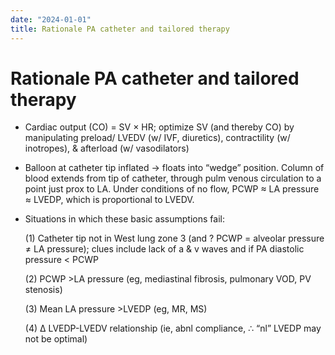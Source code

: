 ```yaml
---
date: "2024-01-01"
title: Rationale PA catheter and tailored therapy
---
```


# Rationale PA catheter and tailored therapy

* Cardiac output (CO) = SV × HR; optimize SV (and thereby CO) by manipulating preload/ LVEDV (w/ IVF, diuretics), contractility (w/ inotropes), & afterload (w/ vasodilators)

* Balloon at catheter tip inflated → floats into “wedge” position. Column of blood extends from tip of catheter, through pulm venous circulation to a point just prox to LA. Under conditions of no flow, PCWP ≈ LA pressure ≈ LVEDP, which is proportional to LVEDV.

* Situations in which these basic assumptions fail:

    (1) Catheter tip not in West lung zone 3 (and ? PCWP = alveolar pressure ≠ LA pressure); clues include lack of a & v waves and if PA diastolic pressure < PCWP

    (2) PCWP >LA pressure (eg, mediastinal fibrosis, pulmonary VOD, PV stenosis)

    (3) Mean LA pressure >LVEDP (eg, MR, MS)

    (4) ∆ LVEDP-LVEDV relationship (ie, abnl compliance, ∴ “nl” LVEDP may not be optimal)
